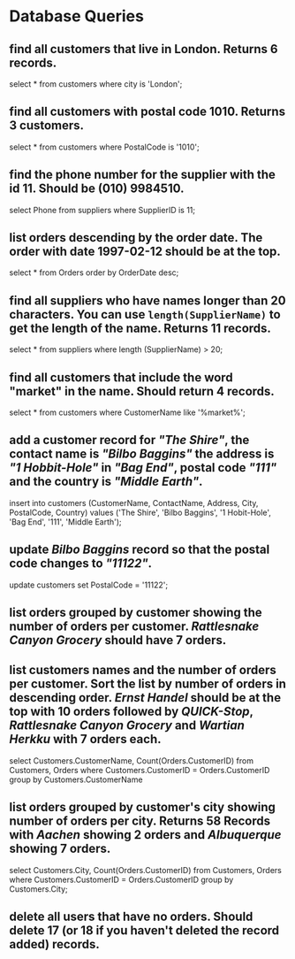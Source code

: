 # Database Queries

## find all customers that live in London. Returns 6 records.
select * from customers
where city is 'London';

## find all customers with postal code 1010. Returns 3 customers.
select * from customers
where PostalCode is '1010';

## find the phone number for the supplier with the id 11. Should be (010) 9984510.
select Phone from suppliers
where SupplierID is 11;

## list orders descending by the order date. The order with date 1997-02-12 should be at the top.
select * from Orders
order by OrderDate desc;

## find all suppliers who have names longer than 20 characters. You can use `length(SupplierName)` to get the length of the name. Returns 11 records.
select * from suppliers
where length (SupplierName) > 20;

## find all customers that include the word "market" in the name. Should return 4 records.
select * from customers
where CustomerName like '%market%';

## add a customer record for _"The Shire"_, the contact name is _"Bilbo Baggins"_ the address is _"1 Hobbit-Hole"_ in _"Bag End"_, postal code _"111"_ and the country is _"Middle Earth"_.
insert into customers (CustomerName, ContactName, Address, City, PostalCode, Country)
values ('The Shire', 'Bilbo Baggins', '1 Hobit-Hole', 'Bag End', '111', 'Middle Earth');

## update _Bilbo Baggins_ record so that the postal code changes to _"11122"_.
update customers
set PostalCode = '11122';

## list orders grouped by customer showing the number of orders per customer. _Rattlesnake Canyon Grocery_ should have 7 orders.


## list customers names and the number of orders per customer. Sort the list by number of orders in descending order. _Ernst Handel_ should be at the top with 10 orders followed by _QUICK-Stop_, _Rattlesnake Canyon Grocery_ and _Wartian Herkku_ with 7 orders each.
select Customers.CustomerName, Count(Orders.CustomerID)
from Customers, Orders
where Customers.CustomerID = Orders.CustomerID
group by Customers.CustomerName

## list orders grouped by customer's city showing number of orders per city. Returns 58 Records with _Aachen_ showing 2 orders and _Albuquerque_ showing 7 orders.
select Customers.City, Count(Orders.CustomerID)
from Customers, Orders
where Customers.CustomerID = Orders.CustomerID
group by Customers.City;

## delete all users that have no orders. Should delete 17 (or 18 if you haven't deleted the record added) records.
